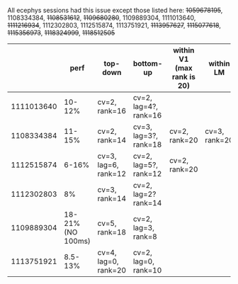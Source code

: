 All ecephys sessions had this issue except those listed here: ~~1059678195~~, 1108334384, ~~1108531612~~, ~~1109680280~~, 1109889304, 1111013640, ~~1111216934~~, 1112302803, 1112515874, 1113751921, ~~1113957627~~, ~~1115077618~~, ~~1115356973~~, ~~1118324999~~, ~~1118512505~~

|            | perf              | top-down             | bottom-up             | within V1 (max rank is 20) | within LM     |
| ---------- | ----------------- | -------------------- | --------------------- | -------------------------- | ------------- |
| 1111013640 | 10-12%            | cv=2, rank=16        | cv=2, lag=4?, rank=16 |                            |               |
| 1108334384 | 11-15%            | cv=2, rank=14        | cv=3, lag=3?, rank=18 | cv=2, rank=20              | cv=3, rank=20 |
| 1112515874 | 6-16%             | cv=3, lag=6, rank=12 | cv=2, lag=5?, rank=12 | cv=2, rank=20              |               |
| 1112302803 | 8%                | cv=3, rank=14        | cv=2, lag=2? rank=14  |                            |               |
| 1109889304 | 18-21% (NO 100ms) | cv=5, rank=18        | cv=2, lag=3, rank=8   |                            |               |
| 1113751921 | 8.5-13%           | cv=4, lag=0, rank=20 | cv=2, lag=0, rank=10  |                            |               |

